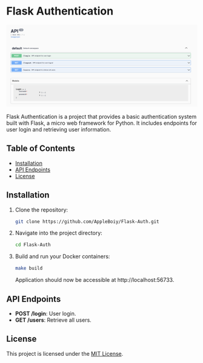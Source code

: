 # Flask Authentication

<img src="screenshot.png">

Flask Authentication is a project that provides a basic authentication system built with Flask, a micro web framework for Python. It includes endpoints for user login and retrieving user information.


## Table of Contents

- [Installation](#installation)
- [API Endpoints](#api-endpoints)
- [License](#license)

## Installation

1. Clone the repository:

   ```bash
   git clone https://github.com/AppleBoiy/Flask-Auth.git
   ```

2. Navigate into the project directory:

   ```bash
   cd Flask-Auth
   ```

3. Build and run your Docker containers:

   ```bash
   make build
   ```
   
   Application should now be accessible at http://localhost:56733.

## API Endpoints

- **POST /login**: User login.
- **GET /users**: Retrieve all users.

## License

This project is licensed under the [MIT License](LICENSE).

